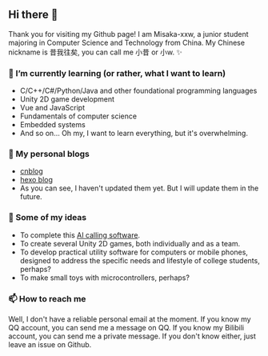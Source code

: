 ## Hi there 👋

Thank you for visiting my Github page!
I am Misaka-xxw, a junior student majoring in Computer Science and Technology from China.
My Chinese nickname is 昔我往矣, you can call me 小昔 or 小w. ✨

### 🌱 I’m currently learning (or rather, what I want to learn)

+ C/C++/C#/Python/Java and other foundational programming languages
+ Unity 2D game development
+ Vue and JavaScript
+ Fundamentals of computer science
+ Embedded systems
+ And so on... Oh my, I want to learn everything, but it's overwhelming.

### 💬 My personal blogs

+ [cnblog](https://home.cnblogs.com/u/3404836)
+ [hexo blog](https://misaka-xxw.github.io/)
+ As you can see, I haven't updated them yet. But I will update them in the future.

### 📜 Some of my ideas

+ To complete this [AI calling software](https://github.com/thetheorange/AiProject).
+ To create several Unity 2D games, both individually and as a team.
+ To develop practical utility software for computers or mobile phones, designed to address the specific needs and lifestyle of college students, perhaps?
+ To make small toys with microcontrollers, perhaps?

### 📫 How to reach me

Well, I don't have a reliable personal email at the moment.
If you know my QQ account, you can send me a message on QQ.
If you know my Bilibili account, you can send me a private message.
If you don't know either, just leave an issue on Github.

<!--
**Misaka-xxw/Misaka-xxw** is a ✨ _special_ ✨ repository because its `README.md` (this file) appears on your GitHub profile.

Here are some ideas to get you started:

- 🔭 I’m currently working on ...
- 🌱 I’m currently learning ...
- 👯 I’m looking to collaborate on ...
- 🤔 I’m looking for help with ...
- 💬 Ask me about ...
- 📫 How to reach me: ...
- 😄 Pronouns: ...
- ⚡ Fun fact: ...
-->
